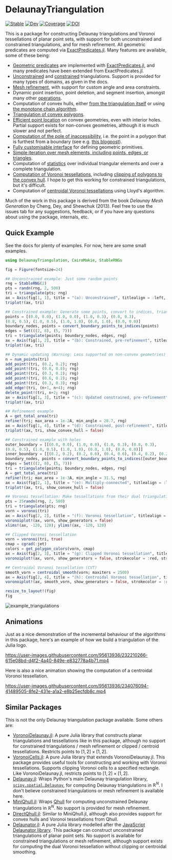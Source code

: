 # DelaunayTriangulation

[![Stable](https://img.shields.io/badge/docs-stable-blue.svg)](https://DanielVandH.github.io/DelaunayTriangulation.jl/stable/)
[![Dev](https://img.shields.io/badge/docs-dev-blue.svg)](https://DanielVandH.github.io/DelaunayTriangulation.jl/dev/)
[![Coverage](https://codecov.io/gh/DanielVandH/DelaunayTriangulation.jl/branch/main/graph/badge.svg)](https://codecov.io/gh/DanielVandH/DelaunayTriangulation.jl)
[![DOI](https://zenodo.org/badge/540660309.svg)](https://zenodo.org/badge/latestdoi/540660309)

This is a package for constructing Delaunay triangulations and Voronoi tessellations of planar point sets, with support for both unconstrained and constrained triangulations, and for mesh refinement. All geometric predicates are computed via [ExactPredicates.jl](https://github.com/lairez/ExactPredicates.jl). Many features are available, some of these being:

- [Geometric predicates](https://danielvandh.github.io/DelaunayTriangulation.jl/dev/predicates/) are implemented with [ExactPredicates.jl](https://github.com/lairez/ExactPredicates.jl), and many predicates have been extended from ExactPredicates.jl.
- [Unconstrained](https://danielvandh.github.io/DelaunayTriangulation.jl/dev/triangulations/unconstrained/) and [constrained](https://danielvandh.github.io/DelaunayTriangulation.jl/dev/triangulations/constrained/) triangulations. Support is provided for many types of domains, as given in the docs.
- [Mesh refinement](https://danielvandh.github.io/DelaunayTriangulation.jl/dev/triangulations/refinement/), with support for custom angle and area constraints.
- Dynamic point insertion, point deletion, and segment insertion, amongst many other [operations](https://danielvandh.github.io/DelaunayTriangulation.jl/dev/operations/).
- Computation of convex hulls, either [from the triangulation itself](https://danielvandh.github.io/DelaunayTriangulation.jl/dev/data_structures/convex_hull/) or using [the monotone chain algorithm](https://danielvandh.github.io/DelaunayTriangulation.jl/dev/other_features/convex_hull/). 
- [Triangulation of convex polygons](https://danielvandh.github.io/DelaunayTriangulation.jl/dev/tri_algs/convex/).
- [Efficient point location](https://danielvandh.github.io/DelaunayTriangulation.jl/dev/other_features/point_location/) on convex geometries, even with interior holes. Partial support exists for non-convex geometries, although it is much slower and not perfect.
- [Computation of the pole of inaccessibility](https://danielvandh.github.io/DelaunayTriangulation.jl/dev/other_features/pole_of_inaccessibility/), i.e. the point in a polygon that is furthest from a boundary (see e.g. [this blogpost](https://blog.mapbox.com/a-new-algorithm-for-finding-a-visual-center-of-a-polygon-7c77e6492fbc)).
- [Fully customisable interface](https://danielvandh.github.io/DelaunayTriangulation.jl/dev/interface/interface/) for defining geometric primitives.
- [Simple iteration over mesh elements, including points, edges, or triangles](https://danielvandh.github.io/DelaunayTriangulation.jl/dev/data_structures/triangulation/).
- Computation of [statistics](https://danielvandh.github.io/DelaunayTriangulation.jl/dev/data_structures/statistics/) over individual triangular elements and over a complete triangulation.
- [Computation of Voronoi tessellations](https://danielvandh.github.io/DelaunayTriangulation.jl/dev/tessellations/voronoi.md), including [clipping of polygons to the convex hull](https://danielvandh.github.io/DelaunayTriangulation.jl/dev/tessellations/clipped.md). I hope to get this working for constrained triangulations, but it's difficult.
- Computation of [centroidal Voronoi tessellations](https://danielvandh.github.io/DelaunayTriangulation.jl/dev/tessellations/lloyd.md) using Lloyd's algorithm.

Much of the work in this package is derived from the book *Delaunay Mesh Generation* by Cheng, Dey, and Shewchuk (2013). Feel free to use the issues tab for any suggestions, feedback, or if you have any questions about using the package, internals, etc.

## Quick Example 

See the docs for plenty of examples. For now, here are some small examples.

```julia
using DelaunayTriangulation, CairoMakie, StableRNGs

fig = Figure(fontsize=24)

## Unconstrained example: Just some random points 
rng = StableRNG(2)
pts = randn(rng, 2, 500)
tri = triangulate(pts; rng)
ax = Axis(fig[1, 1], title = "(a): Unconstrained", titlealign = :left, width=400,height=400)
triplot!(ax, tri) 

## Constrained example: Generate some points, convert to indices, triangulate 
points = [(0.0, 0.0), (1.0, 0.0), (1.0, 0.3), (0.8, 0.3), 
(0.8, 0.5), (1.0, 0.5), (1.0, 1.0), (0.0, 1.0), (0.0, 0.0)]
boundary_nodes, points = convert_boundary_points_to_indices(points)
edges = Set(((2, 8), (5, 7)))
tri = triangulate(points; boundary_nodes, edges, rng)
ax = Axis(fig[1, 2], title = "(b): Constrained, pre-refinement", titlealign = :left, width=400,height=400)
triplot!(ax, tri)

## Dynamic updating (Warning: Less supported on non-convex geometries)
n = num_points(tri)
add_point!(tri, (0.2, 0.2); rng)
add_point!(tri, (0.8, 0.8); rng)
add_point!(tri, (0.3, 0.2); rng)
add_point!(tri, (0.6, 0.2); rng)
add_point!(tri, (0.3, 0.3); rng)
add_edge!(tri, (n+1, n+4); rng)
delete_point!(tri, n+2; rng)
ax = Axis(fig[1, 3], title = "(c): Updated constrained, pre-refinement", titlealign = :left, width=400,height=400)
triplot!(ax, tri)

## Refinement example
A = get_total_area(tri)
refine!(tri; max_area = 1e-2A, min_angle = 28.7, rng)
ax = Axis(fig[1, 4], title = "(d): Constrained, post-refinement", titlealign = :left, width=400,height=400)
triplot!(ax, tri, show_convex_hull = false)

## Constrained example with holes
outer_boundary = [[(0.0, 0.0), (1.0, 0.0), (1.0, 0.3), (0.8, 0.3), 
(0.8, 0.5), (1.0, 0.5), (1.0, 1.0), (0.0, 1.0), (0.0, 0.0)]]
inner_boundary = [[(0.2, 0.2), (0.2, 0.6), (0.4, 0.6), (0.4, 0.2), (0.2, 0.2)]]
boundary_nodes, points = convert_boundary_points_to_indices([outer_boundary, inner_boundary])
edges = Set(((2, 8), (5, 7)))
tri = triangulate(points; boundary_nodes, edges, rng)
A = get_total_area(tri)
refine!(tri; max_area = 1e-3A, min_angle = 31.5, rng)
ax = Axis(fig[2, 1], title = "(e): Multiply-connected", titlealign = :left, width=400,height=400)
triplot!(ax, tri, show_convex_hull = false)

## Voronoi tessellation: Make tessellations from their dual triangulation
pts = 25randn(rng, 2, 500)
tri = triangulate(pts; rng)
vorn = voronoi(tri)
ax = Axis(fig[2, 2], title = "(f): Voronoi tessellation", titlealign = :left, width=400,height=400)
voronoiplot!(ax, vorn, show_generators = false) 
xlims!(ax, -120, 120); ylims!(ax, -120, 120)

## Clipped Voronoi tessellation 
vorn = voronoi(tri, true)
cmap = cgrad(:jet)
colors = get_polygon_colors(vorn, cmap)
ax = Axis(fig[2, 3], title = "(g): Clipped Voronoi tessellation", titlealign = :left, width=400,height=400)
voronoiplot!(ax, vorn, show_generators = false, strokecolor = :red, strokewidth = 0.2, polygon_color = colors)

## Centroidal Voronoi tessellation (CVT)
smooth_vorn = centroidal_smooth(vorn; maxiters = 2500)
ax = Axis(fig[2, 4], title = "(h): Centroidal Voronoi tessellation", titlealign = :left, width=400,height=400)
voronoiplot!(ax, smooth_vorn, show_generators = false, strokecolor = :red, strokewidth = 0.2, polygon_color = colors)

resize_to_layout!(fig)
fig
```

![example_triangulations](https://user-images.githubusercontent.com/95613936/235439717-6e0258e4-c071-4578-b7bc-7f33b9ad401d.png)

## Animations

Just as a nice demonstration of the incremental behaviour of the algorithms in this package, here's an example of how we build a triangulation of the Julia logo.

https://user-images.githubusercontent.com/95613936/232210266-615e08bd-d4f2-4a40-849e-e832778a4b71.mp4

Here is also a nice animation showing the computation of a centroidal Voronoi tessellation.

https://user-images.githubusercontent.com/95613936/234076094-41489505-8fe2-431e-a1a2-e8b25ecfdb8c.mp4

## Similar Packages

This is not the only Delaunay triangulation package available. Some others are:

- [VoronoiDelaunay.jl](https://github.com/JuliaGeometry/VoronoiDelaunay.jl): A pure Julia library that constructs planar triangulations and tessellations like in this package, although no support for constrained triangulations / mesh refinement or clipped / centroid tessellations. Restricts points to $[1, 2] \times [1, 2]$.
- [VoronoiCells.jl](https://github.com/JuliaGeometry/VoronoiCells.jl): A pure Julia library that extends VoronoiDelaunay.jl. This package provides useful tools for constructing and working with Voronoi tessellations. Supports clipping Voronoi cells to a specified rectangle. Like VoronoiDelaunay.jl, restricts points to $[1, 2] \times [1, 2]$.
- [Delaunay.jl](https://github.com/eschnett/Delaunay.jl): Wraps Python's main Delaunay triangulation library, [`scipy.spatial.Delaunay`](https://docs.scipy.org/doc/scipy/reference/generated/scipy.spatial.Delaunay.html), for computing Delaunay triangulations in $\mathbb R^N$. I don't believe constrained triangulations or mesh refinement is available here.
- [MiniQhull.jl](https://github.com/gridap/MiniQhull.jl): Wraps [Qhull](http://www.qhull.org/) for computing unconstrained Delaunay triangulations in $\mathbb R^N$. No support is provided for mesh refinement.
- [DirectQhull.jl](https://github.com/JuhaHeiskala/DirectQhull.jl/): Similar to MiniQhull.jl, although also provides support for convex hulls and Voronoi tessellations from Qhull.
- [Delaunator.jl](https://github.com/JuliaGeometry/Delaunator.jl): A pure Julia library modelled after the [JavaScript Delaunator library](https://github.com/mapbox/delaunator). This package can construct unconstrained triangulations of planar point sets. No support is available for constrained triangulations or mesh refinement, although support exists for computing the dual Voronoi tessellation without clipping or centroidal smoothing.


